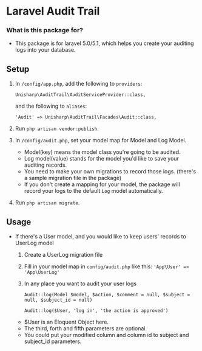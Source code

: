 Laravel Audit Trail
===================

### What is this package for? ###

* This package is for laravel 5.0/5.1, which helps you create your auditing logs into your database. 

## Setup

1. In `/config/app.php`, add the following to `providers`:

    ```
    Unisharp\AuditTrail\AuditServiceProvider::class,
    ```

    and the following to `aliases`:

    ```
    'Audit' => Unisharp\AuditTrail\Facades\Audit::class,
    ```
    
2. Run `php artisan vendor:publish`.
3. In `/config/audit.php`, set your model map for Model and Log Model.
   * Model(key) means the model class you're going to be audited.
   * Log model(value) stands for the model you'd like to save your auditing records.
   * You need to make your own migrations to record those logs. (there's a sample migration file in the package) 
   * If you don't create a mapping for your model, the package will record your logs to the default `Log` model automatically. 
4. Run `php artisan migrate`.

## Usage

* If there's a User model, and you would like to keep users' records to UserLog model
  1. Create a UserLog migration file
  2. Fill in your model map in `config/audit.php` like this: `'App\User' => 'App\UserLog'`
  3. In any place you want to audit your user logs

       ```
       Audit::log(Model $model, $action, $comment = null, $subject = null, $subject_id = null)
       ```

       ```
       Audit::log($User, 'log in', 'the action is approved')
       ```

  * $User is an Eloquent Object here.
  * The third, forth and fifth parameters are optional.
  * You could put your modified column and column id to subject and subject_id parameters.